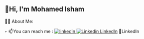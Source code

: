 ## 👋Hi, I'm Mohamed Isham

👨‍💻 About Me:


&#8227; 📫You can reach me : 
<a href="https://www.linkedin.com/in/mohamed-isham-6079a0239/">
<img src="https://i.sstatic.net/gVE0j.png" alt="linkedin">
[![Linkedin](https://i.sstatic.net/gVE0j.png) LinkedIn](https://www.linkedin.com/)
👀LinkedIn</a>

<!--
**Isham-git/isham-git** is a ✨ _special_ ✨ repository because its `README.md` (this file) appears on your GitHub profile.

Here are some ideas to get you started:

- 🔭 I’m currently working on ...
- 🌱 I’m currently learning ...
- 👯 I’m looking to collaborate on ...
- 🤔 I’m looking for help with ...
- 💬 Ask me about ...
- 📫 How to reach me: ...
- 😄 Pronouns: ...
- ⚡ Fun fact: ...
-->
